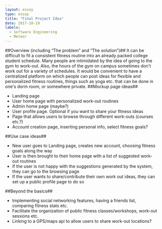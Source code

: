 ```yaml
---
layout: essay
type: essay
title: "Final Project Idea"
date: 2017-10-19
labels:
  - Software Engineering
  - Meteor
---
```


##Overview (including “The problem” and “The solution”)##
It can be difficult to fit a consistent fitness routine into an already packed college student schedule. Many people are intimidated by the idea of going to the gym to work-out. Also, the hours of the gym on campus sometimes don't work out for a variety of schedules. It would be convenient to have a centralized platform on which people can post ideas for flexible and personalized fitness routines, things such as yoga etc. that can be done in one's dorm room, or somewhere private.
##Mockup page ideas##
<ul>
  <li>Landing page</li>
  <li>User home page with personalized work-out routines</li>
  <li>Admin home page (maybe?)</li>
  <li>User profile page. Optional if you want to share your fitness ideas</li>
  <li>Page that allows users to browse through different work-outs (courses etc.?)</li>
  <li>Account creation page, inserting personal info, select fitness goals?</li>
</ul>

##Use case ideas##
<ul>
  <li>New user goes to Landing page, creates new account, choosing fitness goals along the way</li>
  <li>User is then brought to their home page with a list of suggested work-out routines</li>
  <li>If the user is not happy with the suggestions generated by the system, they can go to the browsing page</li>
  <li>If the user wants to share/contribute their own work out ideas, they can set up a public profile page to do so</li>
</ul>

##Beyond the basics##
<ul>
  <li>Implementing social networking features, having a friends list, comparing fitness stats etc.</li>
  <li>Facilitate the organization of public fitness classes/workshops, work-out sessions etc.</li>
  <li>Linking to a GPS/maps api to allow users to share work-out locations?</li>
</ul>
